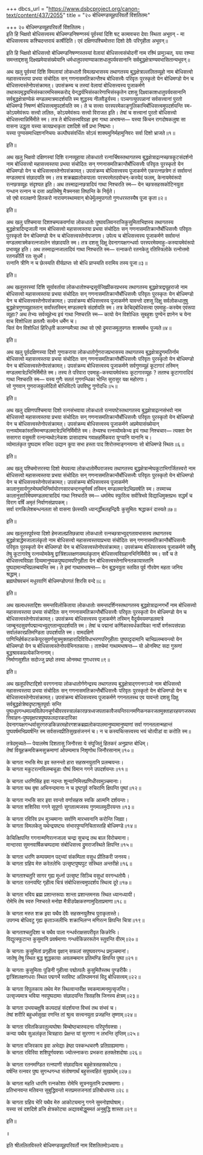 +++
dbcs_url = "https://www.dsbcproject.org/canon-text/content/437/2055"
title = "२० बोधिमण्डव्यूहपरिवर्तो विंशतितमः"

+++
२० बोधिमण्डव्यूहपरिवर्तो विंशतितमः।  
इति हि भिक्षवो बोधिसत्त्वस्य बोधिमण्डनिषण्णस्यं पूर्वस्यां दिशि षट् कामावचरा देवाः स्थिता अभूवन् - मा बोधिसत्त्वस्य कश्चिदन्तरायं कार्षीदिति। एवं दक्षिणपश्चिमोत्तरा दिशो देवैः परिगृहीता अभूवन्॥

इति हि भिक्षवो बोधिसत्त्वो बोधिमण्डनिषण्णस्तस्यां वेलायां बोधिसत्त्वसंचोदनीं नाम रश्मिं प्रामुञ्चत्, यया रश्म्या समन्ताद्दशसु दिक्ष्वप्रमेयासंख्येयानि धर्मधातुपरमाण्याकाशधातुपर्यवसानानि सर्वबुद्धक्षेत्राण्यवभासितान्यभूवन्॥

अथ खलु पूर्वस्यां दिशि विमलायां लोकधातौ विमलप्रभासस्य तथागतस्य बुद्धक्षेत्राल्ललितव्यूहो नाम बोधिसत्त्वो महासत्त्वस्तया प्रभया संचोदितः सन् गणनासमतिक्रान्तैश्च बोधिसत्त्वैः परिवृतः पुरस्कृतो येन बोधिमण्डो येन च बोधिसत्त्वस्तेनोपसंक्रामत्। उपसंक्रम्य च तस्यां वेलायां बोधिसत्त्वस्य पूजाकर्मणे तथारूपमृद्ध्यभिसंस्कारमभिसमकरोद् येनद्धर्यभिसंस्कारेणाभिसंस्कृतेन दशसु दिक्ष्वाकाशधातुपर्यवसानानि सर्वबुद्धक्षेत्राण्येकं मण्डलमात्रमादर्शयति स्म शुद्धस्य नीलवैडूर्यस्य। पञ्चगत्युपपन्नानां सर्वसत्त्वानां पुरतो बोधिमण्डे निषण्णं बोधिसत्त्वमुपदर्शयति स्म। ते च सत्त्वाः परस्परमेकाङ्गुलिकाभिर्बोधिसत्त्वमुपदर्शयन्ति स्म-कोऽयमेवंरूपः सत्त्वो ललितः, कोऽयमेवंरूपः सत्त्वो विराजत इति। तेषां च सत्त्वानां पुरतो बोधिसत्त्वो बोधिसत्त्वान्निर्मिमीते स्म। तत्र ते बोधिसत्त्वविग्रहा इमा गाथा अभाषन्त—
यस्या किंचन रागदोषकलुषा सा वासना उद्धृता 
यस्या कायप्रभाकृता दशदिशे सर्वे प्रभा निष्प्रभाः।  
यस्या पुण्यसमाधिज्ञाननिचयः कल्पौघसंवर्धिंतः 
सोऽयं शाक्यमुनिर्महामुनिवरः सर्वा दिशो भ्राजते॥१॥

इति॥

अथ खलु भिक्षवो दक्षिणस्यां दिशि रत्नव्यूहाया लोकधातो रत्नार्चिषस्तथागतस्य बुद्धक्षेत्राद्रत्नच्छत्रकूटसंदर्शनो नाम बोधिसत्त्वो महासत्त्वस्तया प्रभया संचोदितः सन् गणनासमतिक्रान्तैर्बोधिसत्त्वैः परिवृतः पुरस्कृतो येन बोधिमण्डो येन च बोधिसत्त्वस्तेनोपसंक्रामत्। उपसंक्रम्य बोधिसत्त्वस्य पूजाकर्मणे एकरत्नछत्रेण तं सर्वावन्तं मण्डलमात्रं संछादयति स्म। तत्र शक्रब्रह्मलोकपालाः परस्परमेतदवोचन्-कस्येदं फलम्, केनायमेवंरूपो रत्नछत्रव्यूहः संदृश्यत इति। अथ तस्माद्रत्नछत्रादियं गाथा निश्चरति स्म—
येन च्छत्रसहस्रकोटिनयुता गन्धान रत्नान च 
दत्ता अप्रतिमेषु मैत्रमनसा तिष्ठन्ति के निर्वृते।  
सो एषो वरलक्षणो हितकरो नारायणस्थामवान् 
बोधेर्मूलमुपागतो गुणधरस्तस्यैष पूजा कृता॥२॥

इति॥

अथ खलु पश्चिमाया दिशश्चम्पकवर्णाया लोकधातोः पुष्पावलिवनराजिकुसुमिताभिज्ञस्य तथागतस्य बुद्धक्षेत्रादिन्द्रजाली नाम बोधिसत्त्वो महासत्त्वस्तया प्रभया संचोदितः सन् गणनासमतिक्रान्तैर्बोधिसत्त्वैः परिवृतः पुरस्कृतो येन बोधिमण्डो येन च बोधिसत्त्वस्तेनोपजगाम। उपेत्य च बोधिसत्त्वस्य पूजाकर्मणे सर्वावन्तं मण्डलमात्रमेकरत्नजालेन संछादयति स्म। तत्र दशसु दिक्षु देवनागयक्षगन्धर्वाः परस्परमेवमाहुः-कस्यायमेवंरूपो प्रभाव्यूह इति। अथ तस्माद्रत्नजालादियं गाथा निश्चरति स्म—
रत्नाकरो रतनकेतु रतिस्त्रिलोके 
रत्नोत्तमो रतनकीर्ति रतः सुधर्मे।  
रत्नानि त्रीणि न च छेत्स्यति वीर्यप्राप्तः 
सो बोधि प्राप्स्यति वरामिय तस्य पूजा॥३॥

इति॥

अथ खलूत्तरस्यां दिशि सूर्यावर्ताया लोकधातोश्चन्द्रसूर्यजिह्मीकरप्रभस्य तथागतस्य बुद्धक्षेत्राद्व्यूहराजो नाम बोधिसत्त्वो महासत्त्वस्तया प्रभया संचोदितः सन् गणनासमतिक्रान्तैर्बोधिसत्त्वैः परिवृतः पुरस्कृतः येन बोधिमण्डो येन च बोधिसत्त्वस्तेनोपसंक्रामत्। उपसंक्रम्य बोधिसत्त्वस्य पूजाकर्मणे यावन्तो दशसु दिक्षु सर्वलोकधातुषु बुद्धक्षेत्रगुणव्यूहास्तान् सर्वांस्तस्मिन् मण्डलमात्रे संदर्शयति स्म। तत्र केचिद्बोधिसत्त्वा एवमाहुः-कस्येम एवंरूपा व्यूहाः? अथ तेभ्यः सर्वव्यूहेभ्य इयं गाथा निश्चरति स्म—
कायो येन विशोधितः सुबहुशः पुण्येन ज्ञानेन च 
येना वाच विशोधिता व्रततपैः सत्येन धर्मेण च।  
चित्तं येन विशोधितं हिरिधृती कारुण्यमैत्र्या तथा 
सो एषो द्रुमराजमूलुपगतः शाक्यर्षभः पूज्यते॥४॥

इति॥

अथ खलु पूर्वदक्षिणस्या दिशो गुणाकराया लोकधातोर्गुणराजप्रभासस्य तथागतस्य बुद्धक्षेत्राद्रुणमतिर्नाम बोधिसत्त्वो महासत्त्वस्तया प्रभया संचोदितः सन् गणनासमतिक्रान्तैर्बोधिसत्त्वैः परिवृतः पुरस्कृतो येन बोधिमण्डो येन च बोधिसत्त्वस्तेनोपसंक्रामत्। उपसंक्रम्य बोधिसत्त्वस्य पूजाकर्मणे सर्वगुणव्यूहं कूटागारं तस्मिन् मण्डलमात्रेऽभिनिर्मिमीते स्म। तस्य ते परिवारा एवमाहुः-कस्यायमेवंरूपः कूटागारव्यूहः ? ततश्च कूटागारादियं गाथा निश्चरति स्म—
यस्य गुणैः सततं गुणगन्धिका 
भोन्ति सुरासुर यक्ष महोरगाः।  
सो गुणवान् गुणराजकुलोदितो 
बोधिविटपे उपविष्टु गुणोदधिः॥५॥

इति॥

अथ खलु दक्षिणपश्चिमाया दिशो रत्नसंभवाया लोकधातो रत्नयष्टेस्तथागतस्य बुद्धक्षेत्राद्रत्नसंभवो नाम बोधिसत्त्वो महासत्त्वस्तया प्रभया संचोदितः सन् गणनासमतिक्रान्तैर्बोधिसत्त्वैः परिवृतः पुरस्कृतो येन बोधिमण्डो येन च बोधिसत्त्वस्तेनोपसंक्रामत्। उपसंक्रम्य बोधिसत्त्वस्य पूजाकर्मणे अप्रमेयासंख्येयान् रत्नव्योमकांस्तस्मिन्मण्डलमात्रेऽभिनिर्मिमीते स्म। तेभ्यश्च रत्नव्योमकेभ्य इयं गाथा निश्चचार—
त्यक्ता येन ससागरा वसुमती रत्नान्यथोऽनेकशः 
प्रासादाश्च गवाक्षहर्मिकवरा युग्यानि यानानि च।  
व्योमालंकृत पुष्पदाम रुचिरा उद्यान कूपा सभा 
हस्ता पाद शिरोत्तमाङ्गनयनाः सो बोधिमण्डे स्थितः॥६॥

इति॥

अथ खलु पश्चिमोत्तरस्या दिशो मेघवत्या लोकधातोर्मेघराजस्य तथागतस्य बुद्धक्षेत्रान्मेघकूटाभिगर्जितस्वरो नाम बोधिसत्त्वो महासत्त्वस्तया प्रभया संचोदितः सन् गणनासमतिक्रान्तैर्बोधिसत्त्वैः परिवृतः पुरस्कृतो येन बोधिमण्डो येन च बोधिसत्त्वस्तेनोपसंक्रामत्। उपसंक्रम्य बोधिसत्त्वस्य पूजाकर्मणे कालानुसार्यगुरुमेघमभिनिर्मायोरगसारचन्दनचूर्णवर्षं तस्मिन् मण्डलमात्रेऽभिप्रवर्षति स्म। तस्माच्च कालानुसारिमेघमण्डलमात्रादियं गाथा निश्चरति स्म—
धर्मामेघ स्फुरित्व सर्वत्रिभवे विद्याधिमुक्तप्रभः 
सद्धर्मं च विराग वर्षिं अमृतं निर्वाणसंप्रापकम्।  
सर्वा रागकिलेशबन्धनलता सो वासना छेत्स्यति 
ध्यानर्द्धीबल‍इन्द्रियैः कुसुमितः श्रद्धाकरं दास्यते॥७॥

इति॥

अथ खलूत्तरपूर्वस्या दिशो हेमजालप्रतिछन्नाया लोकधातो रत्नच्छत्राभ्युद्गतावभासस्य तथागतस्य बुद्धक्षेत्राद्धेमजालालंकृतो नाम बोधिसत्त्वो महासत्त्वस्तयाप्रभया संचोदितः सन् गणनासमतिक्रान्तैर्बोधिसत्त्वैः परिवृतः पुरस्कृतो येन बोधिमण्डो येन च बोधिसत्त्वस्तेनोपसंक्रामत्। उपसंक्रम्य बोधिसत्त्वस्य पूजाकर्मणे सर्वेषु तेषु कूटागारेषु रत्नव्योमकेषु द्वात्रिंशल्लक्षणसमलंकृतान् बोधिसत्त्वविग्रहानभिनिर्मिमीते स्म। सर्वे च ते बोधिसत्त्वविग्रहा दिव्यमानुष्यकपुष्पदामपरिगृहीता येन बोधिसत्त्वस्तेनाभिनतकायास्तानि पुष्पदामान्यभिप्रलम्बयन्ति स्म। ते इमां गाथामभाषन्त—
येन बुद्धनयुता स्तवित पूर्व 
गौरवेण महता जनिय श्रद्धाम्।  
ब्रह्मघोषवचनं मधुरवाणिं 
बोधिमण्डोपगतं शिरसि वन्दे॥८॥

इति॥

अथ खल्वधस्ताद्दिशः समन्तविलोकिताया लोकधातोः समन्तदर्शिनस्तथागतस्य बुद्धक्षेत्राद्रत्नगर्भो नाम बोधिसत्त्वो महासत्त्वस्तया प्रभया संचोदितः सन् गणनासमतिक्रान्तैर्बोधिसत्त्वैः परिवृतः पुरस्कृतो येन बोधिमण्डो येन च बोधिसत्त्वस्तेनोपसंक्रामत्। उपसंक्रम्य बोधिसत्त्वस्य पूजाकर्मणे तस्मिन् वैदूर्यमयमण्डलमात्रे जाम्बूनदसुवर्णपद्मान्यभ्युद्गतान्युपदर्शयति स्म। तेषां च पद्मानां कर्णिकास्वर्धकायिका नार्यो वर्णरूपसंपन्नाः सर्वालंकारप्रतिमण्डिता उपदर्शयति स्म। वामदक्षिणे पाणिभिर्हर्षकटककेयूरसुवर्णसूत्रमुक्ताहारादिविविधाभरणपरिगृहीताः पुष्पपट्टदामानि चाभिप्रलम्बयन्त्यो येन बोधिमण्डो येन च बोधिसत्त्वस्तेनोपर्यभिनतकायाः। ताश्चेमां गाथामभाषन्त—
यो ओनमिष्ट सदा गुरूणां 
बुद्धश्रावकप्रत्येकजिनानाम्।  
निर्माणसुशील सदोज्जु प्रष्ठो 
तस्या ओनमथा गुणधरस्य॥९॥

इति॥

अथ खलूपरिष्टाद्दिशो वरगगनाया लोकधातोर्गणेन्द्रस्य तथागतस्य बुद्धक्षेत्राद्गगनगञ्जो नाम बोधिसत्त्वो महासत्त्वस्तया प्रभया संचोदितः सन् गणनासमतिक्रान्तैर्बोधिसत्त्वैः परिवृतः पुरस्कृतो येन बोधिमण्डो येन च बोधिसत्त्वस्तेनोपसंक्रामत्। उपसंक्रम्य बोधिसत्त्वस्य पूजाकर्मणे गगनतलस्थ एव यावन्तो दशसु दिक्षु सर्वबुद्धक्षेत्रेष्वदृष्टाश्रुतपूर्वाः सन्ति पुष्पधूपगन्धमाल्यविलेपनचूर्णचीवरवस्त्रालंकारछत्रध्वजपताकावैजयन्तिरत्नमणिकनकरजतमुक्ताहारहयगजरथपत्तिवाहन-पुष्पवृक्षपत्रपुष्पफलदारकदारिका देवनागयक्षगन्धर्वासुरगरुडकिन्नरमहोरगशक्रब्रह्मलोकपालमानुष्यामानुष्याणां सर्वा गगनतलान्महान्तं पुष्पवर्षमभिप्रवर्षन्ति स्म सर्वसत्त्वप्रीतिसुखसंजननं च। न च कस्यचित्सत्त्वस्य भयं चोत्पीडां वा करोति स्म॥

तत्रेदमुच्यते—
पेयालमेष दिशतासु जिनौरसा ये 
संपूजितुं हितकरं अनुप्राप्त बोधिम्।  
तेषां वियूहक्रमविक्रमसुक्रमाणां 
ओपम्यमात्र निशृणोथ जिनौरसानाम्॥१०॥

के चागता नभसि मेघ इव स्तनन्तो 
हारा सहस्रनयुतानि प्रलम्बयन्तः।  
के चागता मकुटरत्नविलम्बचूडाः 
पौष्पं विमान गगने उपदर्शयन्तः॥११॥

के चागता धरणिसिंह इवा नदन्तः 
शून्यानिमित्तप्रणिधीरवमुञ्चमानाः।  
के चागता यथ वृषा अभिनन्दमानाः 
न च दृष्टपूर्व रुचिराणि क्षिपन्ति पुष्पां॥१२॥

के चागता नभसि सार इवा रवन्तो 
वर्णासहस्र स्वकि आत्मनि दर्शयन्तः।  
के चागता शशिरिवा गगने सुपूर्णाः 
सुगतात्मजस्य गुणमालमुदीरयन्तः॥१३॥

के चागता रविरिव प्रभ मुञ्चमानाः 
सर्वाणि मारभवनानि करोन्ति जिह्मा।  
के चागता विमलकेतु यथेन्द्रयष्ट्यः 
संभारपुण्यनिचितास्तहि बोधिमण्डे॥१४॥

केचित्क्षिपन्ति गगनान्मणिरत्नजाला 
चन्द्रा सुचन्द्र तथ बाल विरोचमाना।  
मान्दारवा सुमनवार्षिकचम्पदामा 
संबोधिसत्त्व द्रुमराजस्थिते क्षिपन्ति॥१५॥

के चागता धरणि कम्पयमान पद्भ्यां 
संकम्पिता वसुध प्रीतिकरी जनस्य।  
के चागता ग्रहिय मेरु करेतलेभिः 
उत्सृष्टपुष्पपुट संस्थित अन्तरीक्षे॥१६॥

के चागताश्चतुरि सागर गृह्य मूर्ध्ना 
उत्सृष्ट सिञ्चि वसुधां वरगन्धतोयैः।  
के चागता रतनयष्टि गृहीत्व चित्रं 
संबोधिसत्त्वमुपदर्शय स्थित्व दूरे॥१७॥

के चागता भविय ब्रह्म प्रशान्तरूपाः 
शान्ता प्रशान्तमनसः स्थित ध्यानध्यायी।  
रोमेभि तेष स्वरु निश्चरते मनोज्ञ 
मैत्री‍उपेक्षकरुणामुदिताप्रमाणा॥१८॥

के चागता मरुत शक्र इवा यथैव 
देवैः सहस्रनयुतैश्च पुराकृतास्ते।  
उपगम्य बोधिवटु गृह्य कृताञ्जलीभिः 
शक्राभिलग्न मणिरत्न क्षिपन्ति चित्रा॥१९॥

के चागताश्चतुदिशा च यथैव पाला 
गन्धर्वराक्षसपरीवृत किन्नरेभिः।  
विद्युत्स्फुटान्त कुसुमानि प्रवर्षमाणाः 
गन्धर्वकिन्नररूतेन स्तुवन्ति वीरम्॥२०॥

के चागताः कुसुमितां प्रगृहीत्व वृक्षान् 
सफलां सपुष्पवरगन्ध प्रमुञ्चमानां।  
जातेषु तेषु स्थित बुद्ध शुद्धकायाः 
अवलम्बमान प्रतिमण्डि क्षिपन्ति पुष्पा॥२१॥

के चागताः कुसुमिताः पुडिनी गृहीत्वा 
पद्मोत्पलैः कुसुमितैस्तथ पुण्डरीकैः।  
द्वात्रिंशलक्षणधराः स्थित पद्मगर्भे 
स्तविष्ट अलिप्तमनसं विदु बोधिसत्त्वम्॥२२॥

के चागता विपुलकाय तथेव मेरु 
स्थित्वान्तरीक्ष स्वकमात्मनमुत्सृजन्ति।  
उत्सृज्यमात्र भविया नवपुष्पदामाः 
संछादयन्ति त्रिसहस्रि जिनस्य क्षेत्रम्॥२३॥

के चागता उभयचक्षुषि कल्पदाहं 
संदर्शयन्त विभवं तथ संभवं च।  
तेषां शरीरि बहुधर्मसुखा रणन्ति 
तां श्रुत्व सत्त्वनयुता प्रजहन्ति तृष्णाम्॥२४॥

के चागता रवितकिन्नरतुल्यघोषाः 
बिम्बोष्ठचारुवदनाः परिपूर्णवक्त्राः।  
कन्या यथैव सु‍अलंकृत चित्रहाराः 
प्रेक्षन्त यां सुरगणा न लभन्ति तृप्तिम्॥२५॥

के चागता वजिरकाय इवा अभेद्याः 
हेष्ठा पस्कन्धचरणैः प्रतिग्राह्यमाणाः।  
के चागता रविरिवा शशिपूर्णवक्त्राः 
ज्योत्स्नाकराः प्रभकरा हतक्लेशदोषाः॥२६॥

के चागता रतनमण्डित रत्नपाणी 
संछादयित्व बहुक्षेत्रसहस्रकोट्यः।  
वर्षन्ति रत्नवर पुष्प सुगन्धगन्धा 
संतोषणार्थं बहुसत्त्वहितं सुखार्थम्॥२७॥

के चागता महति धारणि रत्नकोशाः 
रोमेभि सूत्रनयुतानि प्रभाषमाणाः।  
प्रतिभानवन्त मतिवन्त सुबुद्धिवन्तो 
मत्तप्रमत्तजनतां प्रतिबोधयन्तः॥२८॥

के चागता ग्रहिय भेरि यथैव मेरु 
आकोट्यमानु गगने सुमनोज्ञघोषाम्।  
यस्या रवं दशदिशे व्रजि क्षेत्रकोट्या 
अद्यावबोद्धुममतं अनुबुद्धि शास्ता॥२९॥

इति॥

॥

इति श्रीललितविस्तरे बोधिमण्डव्यूहपरिवर्तो नाम विंशतितमोऽध्यायः॥

